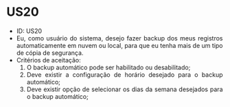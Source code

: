 # US20

<ul>
<li> ID: US20</li>
<li align="justify">Eu, como usuário do sistema, desejo fazer backup dos meus registros automaticamente em nuvem ou local, para que eu tenha mais de um tipo de cópia de segurança.</li>

<li align="justify"> Critérios de aceitação:
    <ol>
    <li>O backup automático pode ser habilitado ou desabilitado;</li>
    <li>Deve existir a configuração de horário desejado para o backup automático;</li>
    <li>Deve existir opção de selecionar os dias da semana desejados para o backup automático;</li>
    </ol>

</li>
